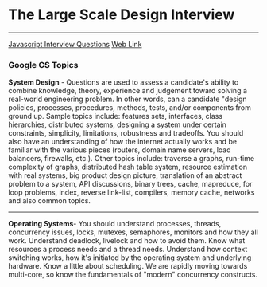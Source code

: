 # The Large Scale Design Interview

---
[Javascript Interview Questions](./javascript-interview-questions/README.md)
[Web Link](https://github.com/sudheerj/javascript-interview-questions)

### Google CS Topics

**System Design** - Questions are used to assess a candidate's ability to combine knowledge,
theory, experience and judgement toward solving a real-world engineering problem. In other
words, can a candidate "design policies, processes, procedures, methods, tests, and/or
components from ground up.
Sample topics include: features sets, interfaces, class hierarchies, distributed systems,
designing a system under certain constraints, simplicity, limitations, robustness and tradeoffs.
You should also have an understanding of how the internet actually works and be familiar with
the various pieces (routers, domain name servers, load balancers, firewalls, etc.). Other topics
include: traverse a graphs, run-time complexity of graphs, distributed hash table system,
resource estimation with real systems, big product design picture, translation of an abstract
problem to a system, API discussions, binary trees, cache, mapreduce, for loop problems,
index, reverse link-list, compilers, memory cache, networks and also common topics.

---

**Operating Systems**- You should understand processes, threads, concurrency issues, locks,
mutexes, semaphores, monitors and how they all work. Understand deadlock, livelock and how
to avoid them. Know what resources a process needs and a thread needs. Understand how
context switching works, how it's initiated by the operating system and underlying hardware.
Know a little about scheduling. We are rapidly moving towards multi-core, so know the
fundamentals of "modern" concurrency constructs.